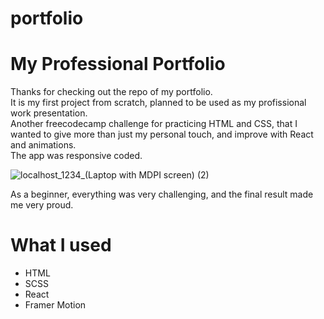 # portfolio
<h1>My Professional Portfolio</h1>
<p>Thanks for checking out the repo of my portfolio.<br>
It is my first project from scratch, planned to be used as my profissional work presentation.<br>
Another freecodecamp challenge for practicing HTML and CSS, that I wanted to give more than just my personal touch, and improve with React and animations.<br>
The app was responsive coded.</p>

![localhost_1234_(Laptop with MDPI screen) (2)](https://user-images.githubusercontent.com/65956162/115850150-ee148700-a425-11eb-8659-3665fec459d2.png)

<p>As a beginner, everything was very challenging, and the final result made me very proud.</p>

<h1>What I used</h1>
<ul>
  <li>HTML</li> <li>SCSS</li> <li>React</li> <li>Framer Motion</li>
</ul>
